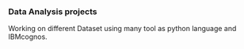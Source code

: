 <h3> Data Analysis projects </h3>
 <p> Working on different Dataset using many tool as python language and IBMcognos.  </p>
